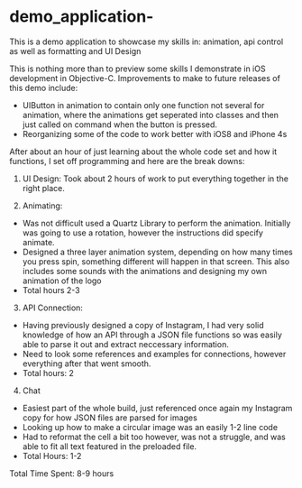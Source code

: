 # demo_application-
This is a demo application to showcase my skills in: animation, api control as well as formatting and UI Design

This is nothing more than to preview some skills I demonstrate in iOS development in Objective-C. Improvements to make to future releases of this demo include:

- UIButton in animation to contain only one function not several for animation, where the animations get seperated into classes and then just called on command when the button is pressed.
- Reorganizing some of the code to work better with iOS8 and iPhone 4s

After about an hour of just learning about the whole code set and how it functions, 
I set off programming and here are the break downs:

1. UI Design: Took about 2 hours of work to put everything together in the right place. 

2. Animating: 
- Was not difficult used a Quartz Library to perform the animation. 
Initially was going to use a rotation, however the instructions 
did specify animate.
- Designed a three layer animation system, depending on how many times
you press spin, something different will happen in that screen.
This also includes some sounds with the animations and designing my own
animation of the logo
- Total hours 2-3 

3. API Connection:
- Having previously designed a copy of Instagram, I had very solid
knowledge of how an API through a JSON file functions so was easily able 
to parse it out and extract neccessary information.
- Need to look some references and examples for connections, however
everything after that went smooth.
- Total hours: 2

4. Chat
- Easiest part of the whole build, just referenced once again my 
Instagram copy for how JSON files are parsed for images
- Looking up how to make a circular image was an easily 1-2 line code
- Had to reformat the cell a bit too however, was not a struggle, 
and was able to fit all text featured in the preloaded file. 
- Total Hours: 1-2

Total Time Spent: 8-9 hours
